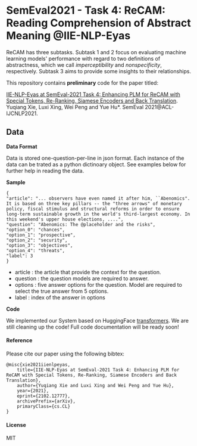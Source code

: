 # SemEval2021 - Task 4: ReCAM: Reading Comprehension of Abstract Meaning @IIE-NLP-Eyas

ReCAM has three subtasks. Subtask 1 and 2 focus on evaluating machine learning models' performance with regard to two definitions of abstractness, which we call *imperceptibility* and *nonspecificity*, respectively. Subtask 3 aims to provide some insights to their relationships.

This repository contains **preliminary** code for the paper titled:

[IIE-NLP-Eyas at SemEval-2021 Task 4: Enhancing PLM for ReCAM with Special Tokens, Re-Ranking, Siamese Encoders and Back Translation](https://arxiv.org/abs/2102.12777). Yuqiang Xie, Luxi Xing, Wei Peng and Yue Hu*. SemEval 2021@ACL-IJCNLP2021.

## Data

**Data Format**

Data is stored one-question-per-line in json format. Each instance of the data can be trated as a python dictinoary object. See examples below for further help in reading the data.


**Sample**

```
{
"article": "... observers have even named it after him, ``Abenomics". It is based on three key pillars -- the "three arrows" of monetary policy, fiscal stimulus and structural reforms in order to ensure long-term sustainable growth in the world's third-largest economy. In this weekend's upper house elections, ....",
"question": "Abenomics: The @placeholder and the risks",
"option_0": "chances",
"option_1": "prospective",
"option_2": "security",
"option_3": "objectives",
"option_4": "threats",
"label": 3
}
```

* article : the article that provide the context for the question.
* question : the question models are required to answer.
* options : five answer options for the question. Model are required to select the true answer from 5 options.
* label : index of the answer in options

**Code**

We implemented our System based on HuggingFace [transformers](https://github.com/huggingface/transformers).  We are still cleaning up the code! Full code documentation will be ready soon!

#### Reference

Please cite our paper using the following bibtex:

```
@misc{xie2021iienlpeyas,
    title={IIE-NLP-Eyas at SemEval-2021 Task 4: Enhancing PLM for ReCAM with Special Tokens, Re-Ranking, Siamese Encoders and Back Translation},
    author={Yuqiang Xie and Luxi Xing and Wei Peng and Yue Hu},
    year={2021},
    eprint={2102.12777},
    archivePrefix={arXiv},
    primaryClass={cs.CL}
}
```

#### License

MIT

